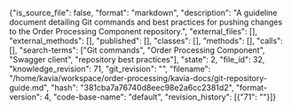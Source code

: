 {"is_source_file": false, "format": "markdown", "description": "A guideline document detailing Git commands and best practices for pushing changes to the Order Processing Component repository.", "external_files": [], "external_methods": [], "published": [], "classes": [], "methods": [], "calls": [], "search-terms": ["Git commands", "Order Processing Component", "Swagger client", "repository best practices"], "state": 2, "file_id": 32, "knowledge_revision": 71, "git_revision": "", "filename": "/home/kavia/workspace/order-processing/kavia-docs/git-repository-guide.md", "hash": "381cba7a76740d8eec98e2a6cc2381d2", "format-version": 4, "code-base-name": "default", "revision_history": [{"71": ""}]}